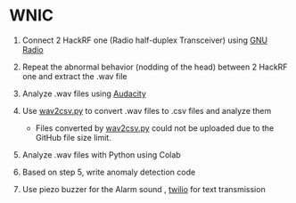 # WNIC

1. Connect 2 HackRF one (Radio half-duplex Transceiver) using [GNU Radio](https://github.com/gnuradio)

2. Repeat the abnormal behavior (nodding of the head) between 2 HackRF one and extract the .wav file

3. Analyze .wav files using [Audacity](https://github.com/audacity)

4. Use [wav2csv.py](http://wav2csv.py/) to convert .wav files to .csv files and analyze them
    - Files converted by [wav2csv.py](http://wav2csv.py/) could not be uploaded due to the GitHub file size limit.
    
5. Analyze .wav files with Python using Colab

6. Based on step 5, write anomaly detection code

7. Use piezo buzzer for the Alarm sound , [twilio](https://www.twilio.com/) for text transmission
